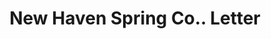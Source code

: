 ---
doi: 10.7916/D8PG33VN
date_other: '1870'
date_other_textual: 1870-1879
form: correspondence
genre:
- Letters (correspondence)
name:
- New Haven Spring Co.
object_in_context_url: https://biggert.cul.columbia.edu/items/view/ave_biggert_01827
subject_hierarchical_geographic:
- New Haven, Connecticut, United States
subject_name:
- New Haven Spring Co.
title: New Haven Spring Co.. Letter
sort_title: New Haven Spring Co.. Letter
call_number: ave_biggert_01827
coordinates:
- 41.309999999999995,-72.92361111111111
pid: ave_biggert_01827
identifiers: ave_biggert_01827
canvas_id: ldpd:397085
permalink: "/items/ave_biggert_01827/"
layout: iiif-image-page
---